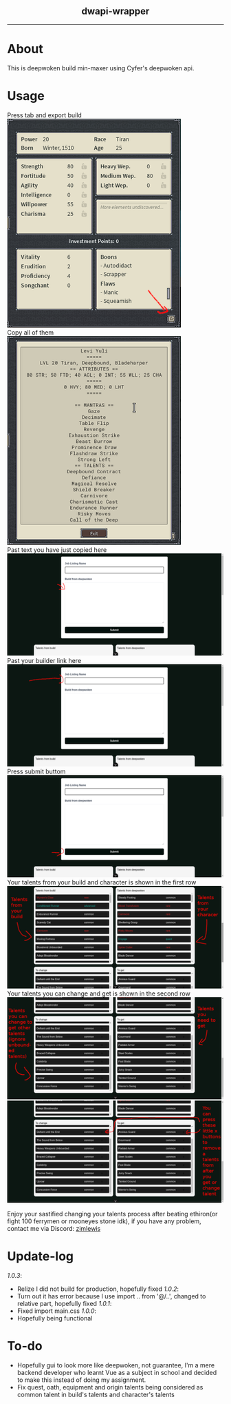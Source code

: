 <div align="center">
    <h2>dwapi-wrapper</h2>
    <hr>
</div>

# About
This is deepwoken build min-maxer using Cyfer's deepwoken api.

# Usage
Press tab and export build <br />
![export build button](src/assets/export_build_button.png) <br />
Copy all of them <br />
![build text](src/assets/export_text.png) <br />
Past text you have just copied here <br />
![build export filed](src/assets/dw_build_text.png) <br />
Past your builder link here<br />
![builder link filed](src/assets/builder_link.png) <br />
Press submit buttom <br />
![submit button](src/assets/press_submit.png) <br />
Your talents from your build and character is shown in the first row <br />
![character and build talents](src/assets/tut-talents-build-link.png) <br />
Your talents you can change and get is shown in the second row <br />
![to get and to change talents](src/assets/tut-talents-get-change.png) <br />
![alt text](src/assets/remove_talents.png) <br />

Enjoy your sastified changing your talents process after beating ethiron(or fight 100 ferrymen or mooneyes stone idk), if you have any problem, contact me via Discord: [zimlewis](http://discordapp.com/users/733486464947454034) <br />

# Update-log
*1.0.3*:
 - Relize I did not build for production, hopefully fixed
*1.0.2*:
 - Turn out it has error because I use import .. from '@/..', changed to relative part, hopefully fixed
*1.0.1*:
 - Fixed import main.css
*1.0.0*:
 - Hopefully being functional

# To-do
 - Hopefully gui to look more like deepwoken, not guarantee, I'm a mere backend developer who learnt Vue as a subject in school and decided to make this instead of doing my assignment. <br />
 - Fix quest, oath, equipment and origin talents being considered as common talent in build's talents and character's talents <br />

